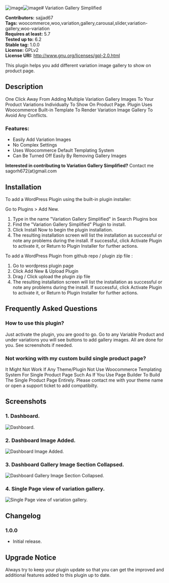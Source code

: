 ![image](https://github.com/sajjadh47/Variation-Gallery-Simplified/assets/16754987/0f7a0b57-3743-4109-9235-1d033e93ebb6)![image](https://github.com/sajjadh47/Variation-Gallery-Simplified/assets/16754987/fbb74131-38ee-4cda-9fec-677c96dd0b5b)# Variation Gallery Simplified

**Contributors:** sajjad67 \
**Tags:** woocommerce,woo,variation,gallery,carousal,slider,variation-gallery,woo-variation \
**Requires at least:** 5.7 \
**Tested up to:** 6.2 \
**Stable tag:** 1.0.0 \
**License:** GPLv2 \
**License URI:** http://www.gnu.org/licenses/gpl-2.0.html

This plugin helps you add different variation image gallery to show on product page.

## Description

One Click Away From Adding Multiple Variation Gallery Images To Your Product Variations Individually To Show On Product Page. Plugin Uses Woocommerce Built-in Template To Render Variation Image Gallery To Avoid Any Conflicts.

### Features:

- Easily Add Variation Images
- No Complex Settings
- Uses Woocommerce Default Templating System
- Can Be Turned Off Easily By Removing Gallery Images

**Interested in contributing to Variation Gallery Simplified?**
Contact me sagorh672(at)gmail.com

## Installation

To add a WordPress Plugin using the built-in plugin installer:

Go to Plugins > Add New.

1. Type in the name "Variation Gallery Simplified" in Search Plugins box
2. Find the "Variation Gallery Simplified" Plugin to install.
3. Click Install Now to begin the plugin installation.
4. The resulting installation screen will list the installation as successful or note any problems during the install.
If successful, click Activate Plugin to activate it, or Return to Plugin Installer for further actions.

To add a WordPress Plugin from github repo / plugin zip file :
1. Go to wordpress plugin page
2. Click Add New & Upload Plugin
3. Drag / Click upload the plugin zip file
4. The resulting installation screen will list the installation as successful or note any problems during the install.
If successful, click Activate Plugin to activate it, or Return to Plugin Installer for further actions.

## Frequently Asked Questions

### How to use this plugin?

Just activate the plugin, you are good to go. Go to any Variable Product and under variations you will see buttons to add gallery images. All are done for you. See screenshots if needed.
### Not working with my custom build single product page?

It Might Not Work If Any Theme/Plugin Not Use Woocommerce Templating System For Single Product Page Such As If You Use Page Builder To Build The Single Product Page Entirely. Please contact me with your theme name or open a support ticket to add compatibilty.

## Screenshots

### 1. Dashboard.

![Dashboard.](https://ps.w.org/variation-gallery-simplified/assets/screenshot-1.png)

### 2. Dashboard Image Added.

![Dashboard Image Added.](https://ps.w.org/variation-gallery-simplified/assets/screenshot-2.png)

### 3. Dashboard Gallery Image Section Collapsed.

![Dashboard Gallery Image Section Collapsed.](https://ps.w.org/variation-gallery-simplified/assets/screenshot-3.png)

### 4. Single Page view of variation gallery.

![Single Page view of variation gallery.](https://ps.w.org/variation-gallery-simplified/assets/screenshot-4.png)


## Changelog

### 1.0.0

- Initial release.

## Upgrade Notice

Always try to keep your plugin update so that you can get the improved and additional features added to this plugin up to date.
